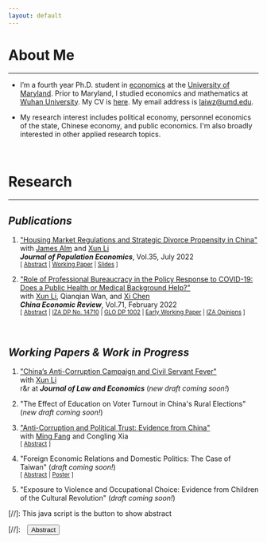 ```yaml
---
layout: default
---
```


# About Me
-------------------------------------------
- I’m a fourth year Ph.D. student in [economics](https://econ.umd.edu/) at the [University of Maryland](https://www.umd.edu/). Prior to Maryland, I studied economics and mathematics at [Wuhan University](https://www.whu.edu.cn/). My CV is [here](/assets/pdfs/CV.pdf). My email address is [laiwz@umd.edu](mailto:laiwz@umd.edu).

- My research interest includes political economy, personnel economics of the state, Chinese economy, and public economics. I'm also broadly interested in other applied research topics.

<br>

# Research
-------------------------------------------
## _Publications_
1. ["Housing Market Regulations and Strategic Divorce Propensity in China"](https://link.springer.com/article/10.1007/s00148-021-00853-2) <br>
with [James Alm](https://liberalarts.tulane.edu/departments/economics/people/james-alm) and [Xun Li](https://sites.google.com/site/xlihomepage/) <br>
***Journal of Population Economics***, Vol.35, July 2022 <br>
<small>[ <a href="#/" onclick="visib('housing-market-divorce')">Abstract</a> | [Working Paper](https://papers.ssrn.com/sol3/papers.cfm?abstract_id=3480934) | [Slides](/assets/pdfs/Divorce_Renmin-GLO_20211212.pdf) ]</small>

    <div id="housing-market-divorce" style="display: none; text-align: left; line-height: 1.5" >
    In China’s regulated housing markets, a married couple may choose strategically to divorce in order to purchase more houses and/or purchase with more favorable financial conditions. Our study examines the propensity for strategic divorce induced by housing market regulations in China. To overcome the difficulty of using conventional divorce data to distinguish between a “true” divorce and a strategic (or a “fake”) divorce, we design an identification strategy using data on internet searches for divorce- and marriage-related keywords in 32 Chinese major cities from 2009 through 2016. Our difference-in-differences estimates provide robust evidence that housing market regulations significantly increase the propensity for strategic divorce. Our results also show that the increase in the propensity for strategic divorce is weaker in cities with higher male–female ratios and with stronger Confucian ideologies. These findings point to the role that housing market regulations play in distorting a family’s choices, as well as to the importance for policymakers to consider unintended impacts of regulations.
    <br><br/></div>


2. ["Role of Professional Bureaucracy in the Policy Response to COVID-19: Does a Public Health or Medical Background Help?"](https://www.sciencedirect.com/science/article/pii/S1043951X21001516?via%3Dihub) <br>
with [Xun Li](https://sites.google.com/site/xlihomepage/), Qianqian Wan, and [Xi Chen](https://ysph.yale.edu/profile/xi_chen/) <br>
***China Economic Review***, Vol.71, February 2022 <br>
<small>[ <a href="#/" onclick="visib('bureaucracy-covid')">Abstract</a> | [IZA DP No. 14710](https://www.iza.org/publications/dp/14710) | [GLO DP 1002](https://ideas.repec.org/p/zbw/glodps/1002.html) | [Early Working Paper](https://papers.ssrn.com/sol3/papers.cfm?abstract_id=3713238) | [IZA Opinions](https://wol.iza.org/opinions/does-health-professionalism-among-bureaucrats-help-weather-covid-pandemic) ]</small>

    <div id="bureaucracy-covid" style="display: none; text-align: left; line-height: 1.5" >
    In response to the outbreak of coronavirus disease 2019 (COVID-19), there have been substantial variations in policy response and performance for disease control and prevention within and across nations. It remains unclear to what extent these variations may be explained by bureaucrats' professionalism, as measured by their educational background or work experience in public health or medicine. To investigate the effects of officials' professionalism on their response to and performance in fighting the COVID-19 pandemic, we collect information from the résumés of government and Party officials in 294 Chinese cities, and integrate this information with other data sources, including weather conditions, city characteristics, COVID-19-related policy measures, and health outcomes. We show that, on average, cities whose top officials had public health or medical backgrounds (PHMBGs) had a significantly lower infection rate than cities whose top officials lacked such backgrounds. We test the mechanisms of these effects and find that cities whose officials had a PHMBG implemented community closure more rapidly than those lacked such backgrounds. Our findings highlight the importance of professionalism in combating the pandemic.
    <br><br/></div>

<br>

## _Working Papers & Work in Progress_
1. ["China’s Anti-Corruption Campaign and Civil Servant Fever"](https://papers.ssrn.com/sol3/papers.cfm?abstract_id=3662406) <br>
with [Xun Li](https://sites.google.com/site/xlihomepage/) <br>
r&r at ***Journal of Law and Economics*** (_new draft coming soon!_)

2. "The Effect of Education on Voter Turnout in China's Rural Elections" (_new draft coming soon!_)

3. ["Anti-Corruption and Political Trust: Evidence from China"](https://drive.google.com/file/d/1I4VdXnyRlvD1iXS94QTV5Xw3gOGPrh6G/view) <br>
with [Ming Fang](https://sites.google.com/umd.edu/ming-fang) and Congling Xia <br>
<small>[ <a href="#/" onclick="visib('anticorruption-trust')">Abstract</a> ]</small>

    <div id="anticorruption-trust" style="display: none; text-align: left; line-height: 1.5" >
    How can anti-corruption influence political trust in government? We investigate this question through the lens of China's recent anti-corruption campaign since 2013, which has unprecedentedly disclosed many corruption investigations to the public. By analyzing a large individual panel dataset, we show that on average, the campaign significantly reduces political trust, and the drop is more pronounced among groups less informed of corruption before. We document strong heterogeneity in trust changes possibly driven by a pro- and anti-government cleavage, captured by unpleasant experiences with the government, pro-government indoctrination, and Confucian norms. Our results fit in a model where polarization is rationalized by differences in priors about the government. We also rule out several alternative explanations for our findings.
    <br><br/></div>

4. "Foreign Economic Relations and Domestic Politics: The Case of Taiwan" (_draft coming soon!_) <br>
<small> [ <a href="#/" onclick="visib('taiwan-exports')">Abstract</a> | [Poster](/assets/pdfs/poster_taiwan.pdf) ] </small>

    <div id="taiwan-exports" style="display: none; text-align: left; line-height: 1.5" >
    How do foreign economic influences shape domestic politics? I study this question leveraging the unique settings of Taiwan, where exports heavily rely on the Chinese market, and the major political cleavage is relations with mainland China. Using a shift-share design,  I find that townships with more exports to mainland China vote less for the Democratic Progressive Party, the major party that unequivocally supports Taiwanese independence. I offer suggestive evidence that interested voters may worry about losing economic benefits brought by exports to mainland China and so avoid choices likely to cause tensions. I do not detect impacts on party identification, identity, and attitudes toward unification or independence.
    <br><br/></div>
    
5. "Exposure to Violence and Occupational Choice: Evidence from Children of the Cultural Revolution" (_draft coming soon!_)


[//]: This java script is the button to show abstract
<script>
 function visib(id) {
  var x = document.getElementById(id);
  if (x.style.display === "block") {
    x.style.display = "none";
  } else {
    x.style.display = "block";
  }
}
</script>

[//]:&emsp;<button onclick="visib('polariz')" class="btn btn--inverse btn--small">Abstract</button>
